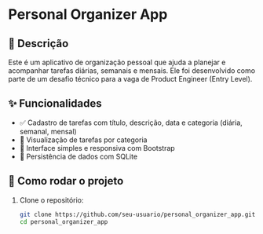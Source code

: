 # Personal Organizer App

## 📌 Descrição
Este é um aplicativo de organização pessoal que ajuda a planejar e acompanhar tarefas diárias, semanais e mensais. Ele foi desenvolvido como parte de um desafio técnico para a vaga de Product Engineer (Entry Level).

## ✨ Funcionalidades
- ✅ Cadastro de tarefas com título, descrição, data e categoria (diária, semanal, mensal)
- 📅 Visualização de tarefas por categoria
- 🧭 Interface simples e responsiva com Bootstrap
- 💾 Persistência de dados com SQLite

## 🚀 Como rodar o projeto

1. Clone o repositório:
   ```bash
   git clone https://github.com/seu-usuario/personal_organizer_app.git
   cd personal_organizer_app
   ```
